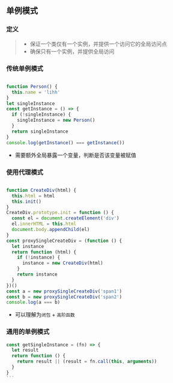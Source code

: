 ## 单例模式
### 定义
> - 保证一个类仅有一个实例，并提供一个访问它的全局访问点
> - 确保只有一个实例，并提供全局访问

### 传统单例模式
```js

function Person() {
  this.name = 'lihh'
}
let singleInstance
const getInstance = () => {
  if (!singleInstance) {
    singleInstance = new Person()
  }
  return singleInstance
}
console.log(getInstance() === getInstance())
```
- 需要额外全局暴露一个变量，判断是否该变量被赋值

### 使用代理模式
```js

function CreateDiv(html) {
  this.html = html
  this.init()
}
CreateDiv.prototype.init = function () {
  const el = document.createElement('div')
  el.innerHTML = this.html
  document.body.appendChild(el)
}
const proxySingleCreateDiv = (function () {
  let instance
  return function (html) {
    if (!instance) {
      instance = new CreateDiv(html)
    }
    return instance
  }
})()
const a = new proxySingleCreateDiv('span1')
const b = new proxySingleCreateDiv('span2')
console.log(a === b)

```
- 可以理解为`闭包` + `高阶函数`

### 通用的单例模式
````js
const getSingleInstance = (fn) => {
  let result
  return function () {
    return result || (result = fn.call(this, arguments))
  }
}
```